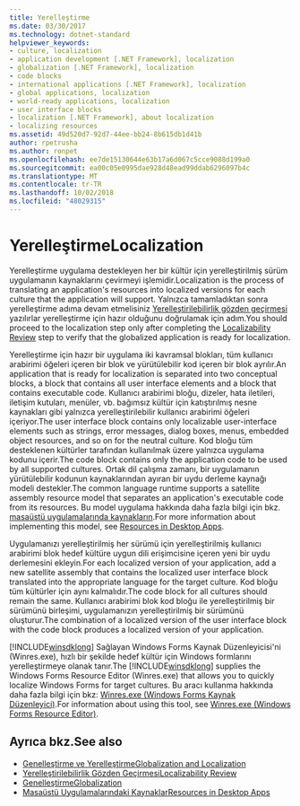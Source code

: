 ```yaml
---
title: Yerelleştirme
ms.date: 03/30/2017
ms.technology: dotnet-standard
helpviewer_keywords:
- culture, localization
- application development [.NET Framework], localization
- globalization [.NET Framework], localization
- code blocks
- international applications [.NET Framework], localization
- global applications, localization
- world-ready applications, localization
- user interface blocks
- localization [.NET Framework], about localization
- localizing resources
ms.assetid: 49d520d7-92d7-44ee-bb24-8b615db1d41b
author: rpetrusha
ms.author: ronpet
ms.openlocfilehash: ee7de15130644e63b17a6d067c5cce9088d199a0
ms.sourcegitcommit: ea00c05e0995dae928d48ead99ddab6296097b4c
ms.translationtype: MT
ms.contentlocale: tr-TR
ms.lasthandoff: 10/02/2018
ms.locfileid: "48029315"
---
```

# <a name="localization"></a><span data-ttu-id="91443-102">Yerelleştirme</span><span class="sxs-lookup"><span data-stu-id="91443-102">Localization</span></span>
<span data-ttu-id="91443-103">Yerelleştirme uygulama destekleyen her bir kültür için yerelleştirilmiş sürüm uygulamanın kaynaklarını çevirmeyi işlemidir.</span><span class="sxs-lookup"><span data-stu-id="91443-103">Localization is the process of translating an application's resources into localized versions for each culture that the application will support.</span></span> <span data-ttu-id="91443-104">Yalnızca tamamladıktan sonra yerelleştirme adıma devam etmelisiniz [Yerelleştirilebilirlik gözden geçirmesi](../../../docs/standard/globalization-localization/localizability-review.md) yazılırlar yerelleştirme için hazır olduğunu doğrulamak için adım.</span><span class="sxs-lookup"><span data-stu-id="91443-104">You should proceed to the localization step only after completing the [Localizability Review](../../../docs/standard/globalization-localization/localizability-review.md) step to verify that the globalized application is ready for localization.</span></span>  
  
 <span data-ttu-id="91443-105">Yerelleştirme için hazır bir uygulama iki kavramsal blokları, tüm kullanıcı arabirimi öğeleri içeren bir blok ve yürütülebilir kod içeren bir blok ayrılır.</span><span class="sxs-lookup"><span data-stu-id="91443-105">An application that is ready for localization is separated into two conceptual blocks, a block that contains all user interface elements and a block that contains executable code.</span></span> <span data-ttu-id="91443-106">Kullanıcı arabirimi bloğu, dizeler, hata iletileri, iletişim kutuları, menüler, vb. bağımsız kültür için katıştırılmış nesne kaynakları gibi yalnızca yerelleştirilebilir kullanıcı arabirimi öğeleri içeriyor.</span><span class="sxs-lookup"><span data-stu-id="91443-106">The user interface block contains only localizable user-interface elements such as strings, error messages, dialog boxes, menus, embedded object resources, and so on for the neutral culture.</span></span> <span data-ttu-id="91443-107">Kod bloğu tüm desteklenen kültürler tarafından kullanılmak üzere yalnızca uygulama kodunu içerir.</span><span class="sxs-lookup"><span data-stu-id="91443-107">The code block contains only the application code to be used by all supported cultures.</span></span> <span data-ttu-id="91443-108">Ortak dil çalışma zamanı, bir uygulamanın yürütülebilir kodunun kaynaklarından ayıran bir uydu derleme kaynağı modeli destekler.</span><span class="sxs-lookup"><span data-stu-id="91443-108">The common language runtime supports a satellite assembly resource model that separates an application's executable code from its resources.</span></span> <span data-ttu-id="91443-109">Bu model uygulama hakkında daha fazla bilgi için bkz. [masaüstü uygulamalarında kaynakların](../../../docs/framework/resources/index.md).</span><span class="sxs-lookup"><span data-stu-id="91443-109">For more information about implementing this model, see [Resources in Desktop Apps](../../../docs/framework/resources/index.md).</span></span>  
  
 <span data-ttu-id="91443-110">Uygulamanızı yerelleştirilmiş her sürümü için yerelleştirilmiş kullanıcı arabirimi blok hedef kültüre uygun dili erişimcisine içeren yeni bir uydu derlemesini ekleyin.</span><span class="sxs-lookup"><span data-stu-id="91443-110">For each localized version of your application, add a new satellite assembly that contains the localized user interface block translated into the appropriate language for the target culture.</span></span> <span data-ttu-id="91443-111">Kod bloğu tüm kültürler için aynı kalmalıdır.</span><span class="sxs-lookup"><span data-stu-id="91443-111">The code block for all cultures should remain the same.</span></span> <span data-ttu-id="91443-112">Kullanıcı arabirimi blok kod bloğu ile yerelleştirilmiş bir sürümünü birleşimi, uygulamanızın yerelleştirilmiş bir sürümünü oluşturur.</span><span class="sxs-lookup"><span data-stu-id="91443-112">The combination of a localized version of the user interface block with the code block produces a localized version of your application.</span></span>  
  
 <span data-ttu-id="91443-113">[!INCLUDE[winsdklong](../../../includes/winsdklong-md.md)] Sağlayan Windows Forms Kaynak Düzenleyicisi'ni (Winres.exe), hızlı bir şekilde hedef kültür için Windows formlarını yerelleştirmeye olanak tanır.</span><span class="sxs-lookup"><span data-stu-id="91443-113">The [!INCLUDE[winsdklong](../../../includes/winsdklong-md.md)] supplies the Windows Forms Resource Editor (Winres.exe) that allows you to quickly localize Windows Forms for target cultures.</span></span> <span data-ttu-id="91443-114">Bu aracı kullanma hakkında daha fazla bilgi için bkz: [Winres.exe (Windows Forms Kaynak Düzenleyici)](../../../docs/framework/tools/winres-exe-windows-forms-resource-editor.md).</span><span class="sxs-lookup"><span data-stu-id="91443-114">For information about using this tool, see [Winres.exe (Windows Forms Resource Editor)](../../../docs/framework/tools/winres-exe-windows-forms-resource-editor.md).</span></span>  
  
## <a name="see-also"></a><span data-ttu-id="91443-115">Ayrıca bkz.</span><span class="sxs-lookup"><span data-stu-id="91443-115">See also</span></span>

- [<span data-ttu-id="91443-116">Genelleştirme ve Yerelleştirme</span><span class="sxs-lookup"><span data-stu-id="91443-116">Globalization and Localization</span></span>](../../../docs/standard/globalization-localization/index.md)  
- [<span data-ttu-id="91443-117">Yerelleştirilebilirlik Gözden Geçirmesi</span><span class="sxs-lookup"><span data-stu-id="91443-117">Localizability Review</span></span>](../../../docs/standard/globalization-localization/localizability-review.md)  
- [<span data-ttu-id="91443-118">Genelleştirme</span><span class="sxs-lookup"><span data-stu-id="91443-118">Globalization</span></span>](../../../docs/standard/globalization-localization/globalization.md)  
- [<span data-ttu-id="91443-119">Masaüstü Uygulamalarındaki Kaynaklar</span><span class="sxs-lookup"><span data-stu-id="91443-119">Resources in Desktop Apps</span></span>](../../../docs/framework/resources/index.md)
